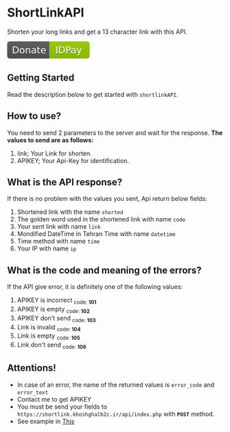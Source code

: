 # ShortLinkAPI
Shorten your long links and get a 13 character link with this API.

[![Donate](DonateIDPay.svg)](https://idpay.ir/khoshghalb2c/)
## Getting Started
Read the description below to get started with `shortlinkAPI`.

## How to use?
You need to send 2 parameters to the server and wait for the response.
**The values to send are as follows:**
1. link; Your Link for shorten.
2. APIKEY; Your Api-Key for identification.

## What is the API response?
If there is no problem with the values you sent, Api return below fields:
1. Shortened link with the name `shorted`
2. The golden word used in the shortened link with name `code`
3. Your sent link with name `link`
4. Mondified DateTime in Tehran Time with name `datetime`
5. Time method with name `time`
6. Your IP with name `ip`

## What is the code and meaning of the errors?
If the API give error, it is definitely one of the following values:
1. APIKEY is incorrect <sub>code: **101**</sub>
2. APIKEY is empty <sub>code: **102**</sub>
3. APIKEY don't send <sub>code: **103**</sub>
4. Link is invalid <sub>code: **104**</sub>
5. Link is empty <sub>code: **105**</sub>
6. Link don't send <sub>code: **106**</sub>

## Attentions!
- In case of an error, the name of the returned values is `error_code` and `error_text`
- Contact me to get APIKEY
- You must be send your fields to `https://shortlink.khoshghalb2c.ir/api/index.php` with **`POST`** method.
- See example in [This](example.html)
